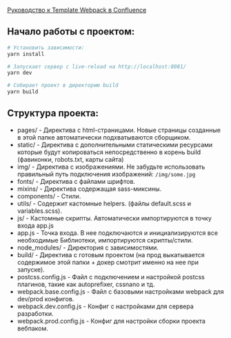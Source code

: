[Руководство к Template Webpack в Confluence](https://confluence.betaonline.ru/display/LPT)

## Начало работы с проектом:

```bash
# Установить зависимости:
yarn install

# Запускает сервер с live-reload на http://localhost:8081/
yarn dev

# Собирает проект в директорию build
yarn build
```

## Структура проекта:

-   pages/ - Директива с html-страницами. Новые страницы созданные в этой папке автоматически подхватываются сборщиком.
-   static/ - Директива с дополнительными статическими ресурсами которые будут копироваться непосредственно в корень build (фавиконки, robots.txt, карты сайта)
-   img/ - Директива с изображениями. Не забудьте использовать правильный путь подключения изображений: `/img/some.jpg`
-   fonts/ - Директива с файлами шрифтов.
-   mixins/ - Директива содержащая sass-миксины.
-   components/ - Стили.
-   utils/ - Содержит кастомные helpers. (файлы default.scss и variables.scss).
-   js/ - Кастомные скрипты. Автоматически импортируются в точку входа app.js
-   app.js - Точка входа. В нее подключаются и инициализируются все необходимые Библиотеки, импортируются скрипты/стили.
-   node_modules/ - Директория с зависимостями.
-   build/ - Директива с готовым проектом (на прод выкатывается содержимое этой папки + докер смотрит именно на нее при запуске).
-   postcss.config.js - Файл с подключением и настройкой postcss плагинов, такие как autoprefixer, cssnano и тд.
-   webpack.base.config.js - Файл с базовыми настройками webpack для dev/prod конфигов.
-   webpack.dev.config.js - Конфиг с настройками для сервера разработки.
-   webpack.prod.config.js - Конфиг для настройки сборки проекта вебпаком.

